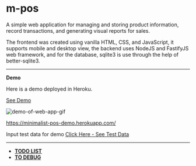 # m-pos

A simple web application for managing and storing product information, record transactions, and generating visual reports for sales.

The frontend was created using vanilla HTML, CSS, and JavaScript, it supports mobile and desktop view, the backend uses NodeJS and FastifyJS web framework, and for the database, sqlite3 is use through the help of better-sqlite3.

-----

**Demo**

Here is a demo deployed in Heroku.

[See Demo](https://minimalist-pos-demo.herokuapp.com/)

![demo-of-web-app-gif](gui/img/m-pos-demo-video.gif)

https://minimalist-pos-demo.herokuapp.com/

Input test data for demo [Click Here - See Test Data](test-data.md)

------

- **[TODO LIST](todo.md)**
- **[TO DEBUG](debug.md)**
